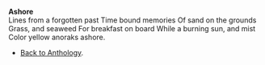 **Ashore**  
Lines from a forgotten past
Time bound memories
Of sand on the grounds
Grass, and seaweed
For breakfast on board
While a burning sun, and mist
Color yellow anoraks ashore.  

- <a href="https://kushalsamant.github.io/anthology.html">Back to Anthology</a>.  